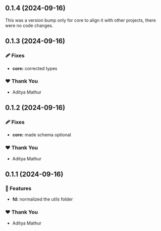## 0.1.4 (2024-09-16)

This was a version bump only for core to align it with other projects, there were no code changes.

## 0.1.3 (2024-09-16)


### 🩹 Fixes

- **core:** corrected types


### ❤️  Thank You

- Aditya Mathur

## 0.1.2 (2024-09-16)


### 🩹 Fixes

- **core:** made schema optional


### ❤️  Thank You

- Aditya Mathur

## 0.1.1 (2024-09-16)


### 🚀 Features

- **fd:** normalized the utils folder


### ❤️  Thank You

- Aditya Mathur